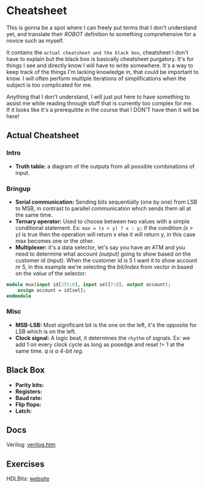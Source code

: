 # Cheatsheet

This is gonna be a spot where I can freely put terms that I don't understand yet, and translate their *ROBOT* definition to something comprehensive for a novice such as myself.

It contains the `actual cheatsheet and the black box`, cheatsheet I don't have to explain but the black box is basically cheatsheet purgatory. It's for things I see and directly know I will have to write somewhere. It's a way to keep track of the things I'm lacking knowledge in, that could be important to know. I will often perform multiple iterations of simplifications when the subject is too complicated for me.

Anything that I don't understand, I will just put here to have something to assist me while reading through stuff that is currently too complex for me.\
If it looks like it's a prerequitite in the course that I DON'T have then it will be here!

## Actual Cheatsheet

### Intro

- **Truth table:** a diagram of the outputs from all possible combinations of input.

### Bringup

- **Serial communication:** Sending bits sequentially (one by one) from LSB to MSB, in contrast to parallel communication which sends them all at the same time.
- **Ternary operator:** Used to choose between two values with a simple conditional statement. Ex: `max = (x > y) ? x : y;` if the condition *(x > y)* is true then the operation will return x else it will return y, in this case max becomes one or the other.
- **Multiplexer:** it's a data selector, let's say you have an ATM and you need to determine what account *(output)* going to show based on the customer id (input). When the customer id is 5 I want it to show account nr 5, in this example we're selecting the *bit/index* from vector *in* based on the *value* of the selector:

```systemverilog
module mux(input id[255:0], input sel[7:0], output account);
    assign account = id[sel];
endmodule
```

### Misc

- **MSB-LSB:** Most significant bit is the one on the left, it's the opposite for LSB which is on the left.
- **Clock signal:** A logic beat, it determines the `rhythm` of signals. Ex: we add 1 on every clock cycle as long as posedge and reset != 1 at the same time. *q is a 4-bit reg.*

## Black Box

- **Parity bits:** 
- **Registers:** 
- **Baud rate:** 
- **Flip flops:** 
- **Latch:** 

## Docs

Verilog: [verilog.htm](https://lateblt.tripod.com/verilog.htm)

## Exercises

HDLBits: [website](https://hdlbits.01xz.net)
